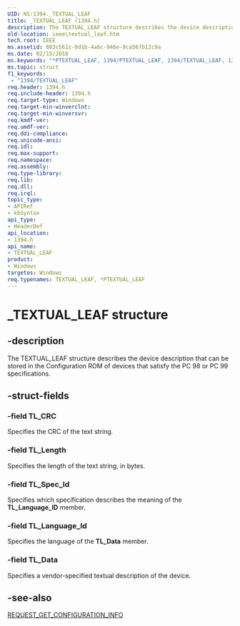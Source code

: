 ```yaml
---
UID: NS:1394._TEXTUAL_LEAF
title: _TEXTUAL_LEAF (1394.h)
description: The TEXTUAL_LEAF structure describes the device description that can be stored in the Configuration ROM of devices that satisfy the PC 98 or PC 99 specifications.
old-location: ieee\textual_leaf.htm
tech.root: IEEE
ms.assetid: 883c561c-0d1b-4a6c-946e-8ca567b12c9a
ms.date: 02/15/2018
ms.keywords: "*PTEXTUAL_LEAF, 1394/PTEXTUAL_LEAF, 1394/TEXTUAL_LEAF, 1394stct_b63840e2-0a05-49e9-a533-9575f46af648.xml, IEEE.textual_leaf, PTEXTUAL_LEAF, PTEXTUAL_LEAF structure pointer [Buses], TEXTUAL_LEAF, TEXTUAL_LEAF structure [Buses], _TEXTUAL_LEAF"
ms.topic: struct
f1_keywords:
 - "1394/TEXTUAL_LEAF"
req.header: 1394.h
req.include-header: 1394.h
req.target-type: Windows
req.target-min-winverclnt: 
req.target-min-winversvr: 
req.kmdf-ver: 
req.umdf-ver: 
req.ddi-compliance: 
req.unicode-ansi: 
req.idl: 
req.max-support: 
req.namespace: 
req.assembly: 
req.type-library: 
req.lib: 
req.dll: 
req.irql: 
topic_type:
- APIRef
- kbSyntax
api_type:
- HeaderDef
api_location:
- 1394.h
api_name:
- TEXTUAL_LEAF
product:
- Windows
targetos: Windows
req.typenames: TEXTUAL_LEAF, *PTEXTUAL_LEAF
---
```


# _TEXTUAL_LEAF structure


## -description


The TEXTUAL_LEAF structure describes the device description that can be stored in the Configuration ROM of devices that satisfy the PC 98 or PC 99 specifications.


## -struct-fields




### -field TL_CRC

Specifies the CRC of the text string.


### -field TL_Length

Specifies the length of the text string, in bytes.


### -field TL_Spec_Id

Specifies which specification describes the meaning of the <b>TL_Language_ID</b> member.


### -field TL_Language_Id

Specifies the language of the <b>TL_Data</b> member.


### -field TL_Data

Specifies a vendor-specified textual description of the device.


## -see-also




<a href="https://msdn.microsoft.com/library/windows/hardware/ff537642">REQUEST_GET_CONFIGURATION_INFO</a>
 

 

